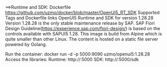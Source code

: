 ==>Runtime and SDK:
Dockerfile https://github.com/uzmo/docker/blob/master/OpenUI5_RT_SDK
Supported Tags and Dockerfile links
OpenUI5 Runtime and SDK for version 1.28.28
Version 1.28.28 is the only stable maintenance release by SAP.
SAP Fiori Design Guideline(https://experience.sap.com/fiori-design/) is based on the controls available with SAPUI5 1.28.
This image is build from Alpine which is quite smaller than other Linux.
The content is hosted on a static file server powered by Golang.

Run the container:
docker run -d -p 5000:9090 uzmo/openui5:1.28.28
Access the libraries:
Runtime: http://<docker machine IP>:5000
SDK: http://<docker machine IP>:5000/sdk
